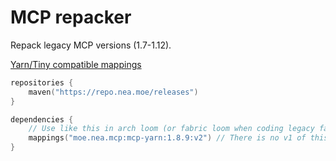# MCP repacker

Repack legacy MCP versions (1.7-1.12).

[Yarn/Tiny compatible mappings](https://repo.nea.moe/#/releases/moe/nea/mcp/mcp-yarn)

```kt
repositories {
    maven("https://repo.nea.moe/releases")
}

dependencies {
    // Use like this in arch loom (or fabric loom when coding legacy fabric) or unimined
    mappings("moe.nea.mcp:mcp-yarn:1.8.9:v2") // There is no v1 of this btw.
}
```



